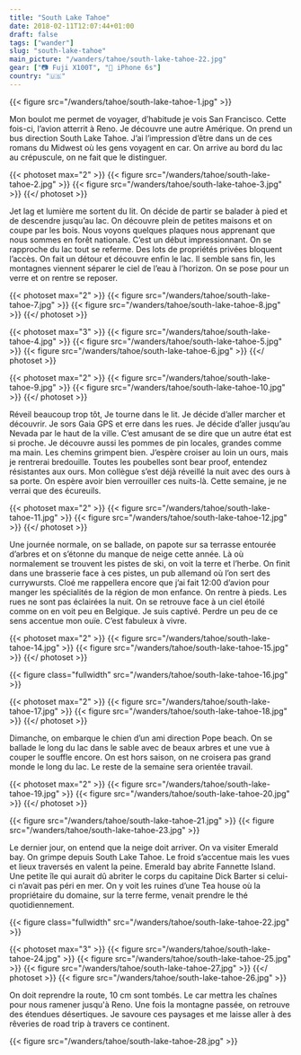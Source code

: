 ```yaml
---
title: "South Lake Tahoe"
date: 2018-02-11T12:07:44+01:00
draft: false
tags: ["wander"]
slug: "south-lake-tahoe"
main_picture: "/wanders/tahoe/south-lake-tahoe-22.jpg"
gear: ["📷 Fuji X100T", "📱 iPhone 6s"]
country: "🇺🇸"
---
```


{{< figure src="/wanders/tahoe/south-lake-tahoe-1.jpg" >}}

Mon boulot me permet de voyager, d’habitude je vois San Francisco. Cette fois-ci, l’avion atterrit à Reno. Je découvre une autre Amérique. On prend un bus direction South Lake Tahoe. J’ai l’impression d’être dans un de ces romans du Midwest où les gens voyagent en car. On arrive au bord du lac au crépuscule, on ne fait que le distinguer.

{{< photoset max="2" >}}
  {{< figure src="/wanders/tahoe/south-lake-tahoe-2.jpg" >}}
  {{< figure src="/wanders/tahoe/south-lake-tahoe-3.jpg" >}}
{{</ photoset >}}

Jet lag et lumière me sortent du lit. On décide de partir se balader à pied et de descendre jusqu’au lac. On découvre plein de petites maisons et on coupe par les bois. Nous voyons quelques plaques nous apprenant que nous sommes en forêt nationale. C’est un début impressionnant. On se rapproche du lac tout se referme. Des lots de propriétés privées bloquent l’accès. On fait un détour et découvre enfin le lac. Il semble sans fin, les montagnes viennent séparer le ciel de l’eau à l’horizon. On se pose pour un verre et on rentre se reposer.

{{< photoset max="2" >}}
  {{< figure src="/wanders/tahoe/south-lake-tahoe-7.jpg" >}}
  {{< figure src="/wanders/tahoe/south-lake-tahoe-8.jpg" >}}
{{</ photoset >}}

{{< photoset max="3" >}}
  {{< figure src="/wanders/tahoe/south-lake-tahoe-4.jpg" >}}
  {{< figure src="/wanders/tahoe/south-lake-tahoe-5.jpg" >}}
  {{< figure src="/wanders/tahoe/south-lake-tahoe-6.jpg" >}}
{{</ photoset >}}

{{< photoset max="2" >}}
  {{< figure src="/wanders/tahoe/south-lake-tahoe-9.jpg" >}}
  {{< figure src="/wanders/tahoe/south-lake-tahoe-10.jpg" >}}
{{</ photoset >}}

Réveil beaucoup trop tôt, Je tourne dans le lit. Je décide d’aller marcher et découvrir. Je sors Gaia GPS et erre dans les rues. Je décide d’aller jusqu’au Nevada par le haut de la ville. C’est amusant de se dire que un autre état est si proche. Je découvre aussi les pommes de pin locales, grandes comme ma main. Les chemins grimpent bien. J’espère croiser au loin un ours, mais je rentrerai bredouille. Toutes les poubelles sont bear proof, entendez résistantes aux ours. Mon collègue s’est déjà réveillé la nuit avec des ours à sa porte. On espère avoir bien verrouiller ces nuits-là. Cette semaine, je ne verrai que des écureuils.

{{< photoset max="2" >}}
  {{< figure src="/wanders/tahoe/south-lake-tahoe-11.jpg" >}}
  {{< figure src="/wanders/tahoe/south-lake-tahoe-12.jpg" >}}
{{</ photoset >}}

Une journée normale, on se ballade, on papote sur sa terrasse entourée d’arbres et on s’étonne du manque de neige cette année. Là où normalement se trouvent les pistes de ski, on voit la terre et l’herbe. On finit dans une brasserie face à ces pistes, un pub allemand où l’on sert des currywursts. Cloé me rappellera encore que j’ai fait 12:00 d’avion pour manger les spécialités de la région de mon enfance. On rentre à pieds. Les rues ne sont pas éclairées la nuit. On se retrouve face à un ciel étoilé comme on en voit peu en Belgique. Je suis captivé. Perdre un peu de ce sens accentue mon ouïe. C’est fabuleux à vivre.

{{< photoset max="2" >}}
  {{< figure src="/wanders/tahoe/south-lake-tahoe-14.jpg" >}}
  {{< figure src="/wanders/tahoe/south-lake-tahoe-15.jpg" >}}
{{</ photoset >}}

{{< figure class="fullwidth" src="/wanders/tahoe/south-lake-tahoe-16.jpg" >}}

{{< photoset max="2" >}}
  {{< figure src="/wanders/tahoe/south-lake-tahoe-17.jpg" >}}
  {{< figure src="/wanders/tahoe/south-lake-tahoe-18.jpg" >}}
{{</ photoset >}}

Dimanche, on embarque le chien d’un ami direction Pope beach. On se ballade le long du lac dans le sable avec de beaux arbres et une vue à couper le souffle encore. On est hors saison, on ne croisera pas grand monde le long du lac. Le reste de la semaine sera orientée travail.

{{< photoset max="2" >}}
  {{< figure src="/wanders/tahoe/south-lake-tahoe-19.jpg" >}}
  {{< figure src="/wanders/tahoe/south-lake-tahoe-20.jpg" >}}
{{</ photoset >}}

{{< figure src="/wanders/tahoe/south-lake-tahoe-21.jpg" >}}
{{< figure src="/wanders/tahoe/south-lake-tahoe-23.jpg" >}}

Le dernier jour, on entend que la neige doit arriver. On va visiter Emerald bay. On grimpe depuis South Lake Tahoe. Le froid s’accentue mais les vues et lieux traversés en valent la peine. Emerald bay abrite Fannette Island. Une petite île qui aurait dû abriter le corps du capitaine Dick Barter si celui-ci n’avait pas péri en mer. On y voit les ruines d’une Tea house où la propriétaire du domaine, sur la terre ferme, venait prendre le thé quotidiennement.

{{< figure class="fullwidth" src="/wanders/tahoe/south-lake-tahoe-22.jpg" >}}

{{< photoset max="3" >}}
  {{< figure src="/wanders/tahoe/south-lake-tahoe-24.jpg" >}}
  {{< figure src="/wanders/tahoe/south-lake-tahoe-25.jpg" >}}
  {{< figure src="/wanders/tahoe/south-lake-tahoe-27.jpg" >}}
{{</ photoset >}}
{{< figure src="/wanders/tahoe/south-lake-tahoe-26.jpg" >}}

On doit reprendre la route, 10 cm sont tombés. Le car mettra les chaînes pour nous ramener jusqu'à Reno. Une fois la montagne passée, on retrouve des étendues désertiques. Je savoure ces paysages et me laisse aller à des rêveries de road trip à travers ce continent.

{{< figure src="/wanders/tahoe/south-lake-tahoe-28.jpg" >}}
